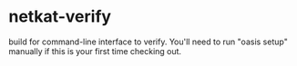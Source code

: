 netkat-verify
=============

build for command-line interface to verify.
You'll need to run "oasis setup" manually if this is your first time checking out.
